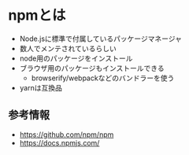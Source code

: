 # npmとは

- Node.jsに標準で付属しているパッケージマネージャ
- 数人でメンテされているらしい
- node用のパッケージをインストール
- ブラウザ用のパッケージもインストールできる
  - browserify/webpackなどのバンドラーを使う
- yarnは互換品

## 参考情報

- https://github.com/npm/npm
- https://docs.npmjs.com/
